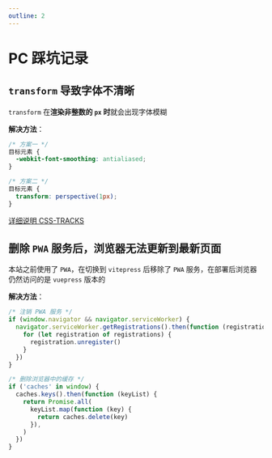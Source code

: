 ```yaml
---
outline: 2
---
```


# PC 踩坑记录

## `transform` 导致字体不清晰

`transform` 在**渲染非整数的 `px` 时**就会出现字体模糊

**解决方法**：

```css
/* 方案一 */
目标元素 {
  -webkit-font-smoothing: antialiased;
}

/* 方案二 */
目标元素 {
  transform: perspective(1px);
}
```

[详细说明 CSS-TRACKS](https://css-tricks.com/forums/topic/transforms-cause-font-smoothing-weirdness-in-webkit/)

## 删除 `PWA` 服务后，浏览器无法更新到最新页面

本站之前使用了 `PWA`，在切换到 `vitepress` 后移除了 `PWA` 服务，在部署后浏览器仍然访问的是 `vuepress` 版本的

**解决方法**：

```js
/* 注销 PWA 服务 */
if (window.navigator && navigator.serviceWorker) {
  navigator.serviceWorker.getRegistrations().then(function (registrations) {
    for (let registration of registrations) {
      registration.unregister()
    }
  })
}

/* 删除浏览器中的缓存 */
if ('caches' in window) {
  caches.keys().then(function (keyList) {
    return Promise.all(
      keyList.map(function (key) {
        return caches.delete(key)
      }),
    )
  })
}
```
